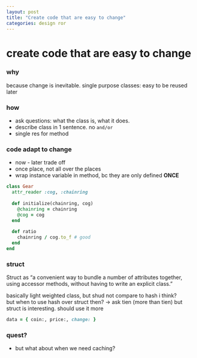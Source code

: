 ```yaml
---
layout: post
title: "Create code that are easy to change"
categories: design ror
---
```


# create code that are easy to change

### why

because change is inevitable. single purpose classes: easy to be reused later

### how

- ask questions: what the class is, what it does.
- describe class in 1 sentence. no `and/or`
- single res for method


### code adapt to change

- now - later trade off
- once place, not all over the places
- wrap instance variable in method, bc they are only defined **ONCE**

```ruby
class Gear
  attr_reader :cog, :chainring
  
  def initialize(chainring, cog)
    @chainring = chainring
    @cog = cog
  end
 
  def ratio
    chainring / cog.to_f # good
  end
end
```


### struct

Struct as “a convenient way to bundle a number of attributes together, using accessor methods, without having to write an explicit class.”

basically light weighted class, but shud not compare to hash i think?  
but when to use hash over struct then? -> ask tien (more than tien)
but struct is interesting. should use it more

```ruby
data = { coin:, price:, change: }
```

### quest?

- but what about when we need caching?
